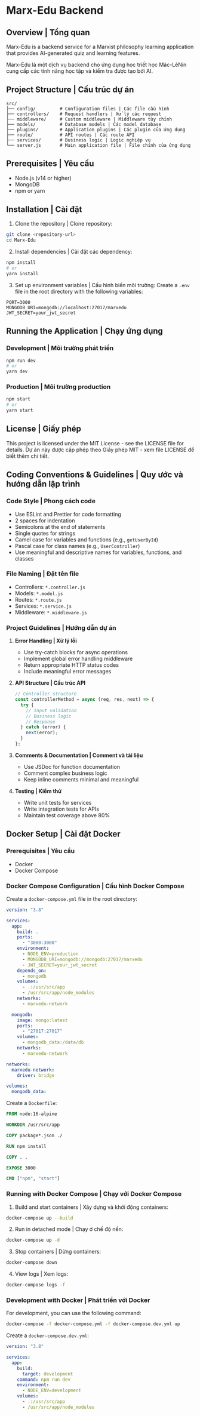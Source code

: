 # Marx-Edu Backend

## Overview | Tổng quan

Marx-Edu is a backend service for a Marxist philosophy learning application that provides AI-generated quiz and learning features.

Marx-Edu là một dịch vụ backend cho ứng dụng học triết học Mác-LêNin cung cấp các tính năng học tập và kiểm tra được tạo bởi AI.

## Project Structure | Cấu trúc dự án

```
src/
├── config/         # Configuration files | Các file cấu hình
├── controllers/    # Request handlers | Xử lý các request
├── middleware/     # Custom middleware | Middleware tùy chỉnh
├── models/         # Database models | Các model database
├── plugins/        # Application plugins | Các plugin của ứng dụng
├── route/          # API routes | Các route API
├── services/       # Business logic | Logic nghiệp vụ
└── server.js       # Main application file | File chính của ứng dụng
```

## Prerequisites | Yêu cầu

- Node.js (v14 or higher)
- MongoDB
- npm or yarn

## Installation | Cài đặt

1. Clone the repository | Clone repository:

```bash
git clone <repository-url>
cd Marx-Edu
```

2. Install dependencies | Cài đặt các dependency:

```bash
npm install
# or
yarn install
```

3. Set up environment variables | Cấu hình biến môi trường:
   Create a `.env` file in the root directory with the following variables:

```
PORT=3000
MONGODB_URI=mongodb://localhost:27017/marxedu
JWT_SECRET=your_jwt_secret
```

## Running the Application | Chạy ứng dụng

### Development | Môi trường phát triển

```bash
npm run dev
# or
yarn dev
```

### Production | Môi trường production

```bash
npm start
# or
yarn start
```

## License | Giấy phép

This project is licensed under the MIT License - see the LICENSE file for details.
Dự án này được cấp phép theo Giấy phép MIT - xem file LICENSE để biết thêm chi tiết.

## Coding Conventions & Guidelines | Quy ước và hướng dẫn lập trình

### Code Style | Phong cách code

- Use ESLint and Prettier for code formatting
- 2 spaces for indentation
- Semicolons at the end of statements
- Single quotes for strings
- Camel case for variables and functions (e.g., `getUserById`)
- Pascal case for class names (e.g., `UserController`)
- Use meaningful and descriptive names for variables, functions, and classes

### File Naming | Đặt tên file

- Controllers: `*.controller.js`
- Models: `*.model.js`
- Routes: `*.route.js`
- Services: `*.service.js`
- Middleware: `*.middleware.js`

### Project Guidelines | Hướng dẫn dự án

1. **Error Handling | Xử lý lỗi**

   - Use try-catch blocks for async operations
   - Implement global error handling middleware
   - Return appropriate HTTP status codes
   - Include meaningful error messages

2. **API Structure | Cấu trúc API**

   ```javascript
   // Controller structure
   const controllerMethod = async (req, res, next) => {
     try {
       // Input validation
       // Business logic
       // Response
     } catch (error) {
       next(error);
     }
   };
   ```

3. **Comments & Documentation | Comment và tài liệu**

   - Use JSDoc for function documentation
   - Comment complex business logic
   - Keep inline comments minimal and meaningful

4. **Testing | Kiểm thử**
   - Write unit tests for services
   - Write integration tests for APIs
   - Maintain test coverage above 80%

## Docker Setup | Cài đặt Docker

### Prerequisites | Yêu cầu

- Docker
- Docker Compose

### Docker Compose Configuration | Cấu hình Docker Compose

Create a `docker-compose.yml` file in the root directory:

```yaml
version: "3.8"

services:
  app:
    build: .
    ports:
      - "3000:3000"
    environment:
      - NODE_ENV=production
      - MONGODB_URI=mongodb://mongodb:27017/marxedu
      - JWT_SECRET=your_jwt_secret
    depends_on:
      - mongodb
    volumes:
      - .:/usr/src/app
      - /usr/src/app/node_modules
    networks:
      - marxedu-network

  mongodb:
    image: mongo:latest
    ports:
      - "27017:27017"
    volumes:
      - mongodb_data:/data/db
    networks:
      - marxedu-network

networks:
  marxedu-network:
    driver: bridge

volumes:
  mongodb_data:
```

Create a `Dockerfile`:

```dockerfile
FROM node:16-alpine

WORKDIR /usr/src/app

COPY package*.json ./

RUN npm install

COPY . .

EXPOSE 3000

CMD ["npm", "start"]
```

### Running with Docker Compose | Chạy với Docker Compose

1. Build and start containers | Xây dựng và khởi động containers:

```bash
docker-compose up --build
```

2. Run in detached mode | Chạy ở chế độ nền:

```bash
docker-compose up -d
```

3. Stop containers | Dừng containers:

```bash
docker-compose down
```

4. View logs | Xem logs:

```bash
docker-compose logs -f
```

### Development with Docker | Phát triển với Docker

For development, you can use the following command:

```bash
docker-compose -f docker-compose.yml -f docker-compose.dev.yml up
```

Create a `docker-compose.dev.yml`:

```yaml
version: "3.8"

services:
  app:
    build:
      target: development
    command: npm run dev
    environment:
      - NODE_ENV=development
    volumes:
      - .:/usr/src/app
      - /usr/src/app/node_modules
```
